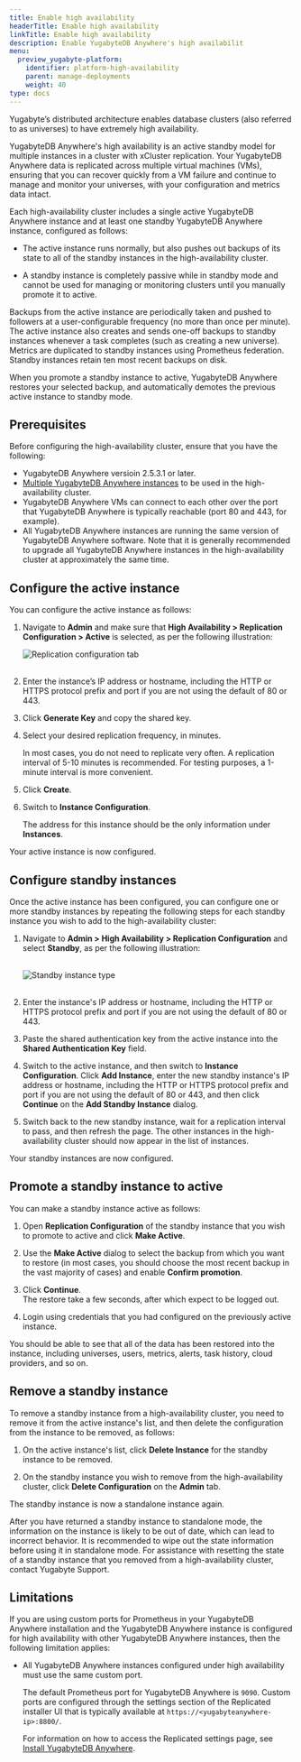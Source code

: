 ```yaml
---
title: Enable high availability
headerTitle: Enable high availability
linkTitle: Enable high availability
description: Enable YugabyteDB Anywhere's high availabilit
menu:
  preview_yugabyte-platform:
    identifier: platform-high-availability
    parent: manage-deployments
    weight: 40
type: docs
---
```


Yugabyte’s distributed architecture enables database clusters (also referred to as universes) to have extremely high availability.

YugabyteDB Anywhere's high availability is an active standby model for multiple instances in a cluster with xCluster replication. Your YugabyteDB Anywhere data is replicated across multiple virtual machines (VMs), ensuring that you can recover quickly from a VM failure and continue to manage and monitor your universes, with your configuration and metrics data intact.

Each high-availability cluster includes a single active YugabyteDB Anywhere instance and at least one standby YugabyteDB Anywhere instance, configured as follows:

* The active instance runs normally, but also pushes out backups of its state to all of the standby instances in the high-availability cluster.

* A standby instance is completely passive while in standby mode and cannot be used for managing or monitoring clusters until you manually promote it to active.

Backups from the active instance are periodically taken and pushed to followers at a user-configurable frequency (no more than once per minute). The active instance also creates and sends one-off backups to standby instances whenever a task completes (such as creating a new universe). Metrics are duplicated to standby instances using Prometheus federation. Standby instances retain ten most recent backups on disk.

When you promote a standby instance to active, YugabyteDB Anywhere restores your selected backup, and automatically demotes the previous active instance to standby mode.

## Prerequisites

Before configuring the high-availability cluster, ensure that you have the following:

* YugabyteDB Anywhere versioin 2.5.3.1 or later.
* [Multiple YugabyteDB Anywhere instances](../../install-yugabyte-platform/) to be used in the high-availability cluster.
* YugabyteDB Anywhere VMs can connect to each other over the port that YugabyteDB Anywhere is typically reachable (port 80 and 443, for example).
* All YugabyteDB Anywhere instances are running the same version of YugabyteDB Anywhere software. Note that it is generally recommended to upgrade all YugabyteDB Anywhere instances in the high-availability cluster at approximately the same time.

## Configure the active instance

You can configure the active instance as follows:

1. Navigate to **Admin** and make sure that **High Availability > Replication Configuration > Active** is selected, as per the following illustration:

    ![Replication configuration tab](/images/yp/high-availability/replication-configuration.png)<br><br>

1. Enter the instance’s IP address or hostname, including the HTTP or HTTPS protocol prefix and port if you are not using the default of 80 or 443.

1. Click **Generate Key** and copy the shared key.

1. Select your desired replication frequency, in minutes.

    In most cases, you do not need to replicate very often. A replication interval of 5-10 minutes is recommended. For testing purposes, a 1-minute interval is more convenient.

1. Click **Create**.

1. Switch to **Instance Configuration**.

    The address for this instance should be the only information under **Instances**.



Your active instance is now configured.

## Configure standby instances

Once the active instance has been configured, you can configure one or more standby instances by repeating the following steps for each standby instance you wish to add to the high-availability cluster:

1. Navigate to **Admin > High Availability > Replication Configuration** and select **Standby**, as per the following illustration:<br><br>

    ![Standby instance type](/images/yp/high-availability/standby-configuration.png)<br><br>

1. Enter the instance's IP address or hostname, including the HTTP or HTTPS protocol prefix and port if you are not using the default of 80 or 443.

1. Paste the shared authentication key from the active instance into the **Shared Authentication Key** field.

1. Switch to the active instance, and then switch to **Instance Configuration**. Click **Add Instance**, enter the new standby instance's IP address or hostname, including the HTTP or HTTPS protocol prefix and port if you are not using the default of 80 or 443, and then click **Continue** on the **Add Standby Instance** dialog.

1. Switch back to the new standby instance, wait for a replication interval to pass, and then refresh the page. The other instances in the high-availability cluster should now appear in the list of instances.

Your standby instances are now configured.

## Promote a standby instance to active

You can make a standby instance active as follows:

1. Open **Replication Configuration** of the standby instance that you wish to promote to active and click **Make Active**.

1. Use the **Make Active** dialog to select the backup from which you want to restore (in most cases, you should choose the most recent backup in the vast majority of cases) and enable **Confirm promotion**.

1. Click **Continue**.<br>
The restore take a few seconds, after which expect to be logged out.

1. Login using credentials that you had configured on the previously active instance.

You should be able to see that all of the data has been restored into the instance, including universes, users, metrics, alerts, task history, cloud providers, and so on.

## Remove a standby instance

To remove a standby instance from a high-availability cluster, you need to remove it from the active instance's list, and then delete the configuration from the instance to be removed, as follows:

1. On the active instance's list, click **Delete Instance** for the standby instance to be removed.

1. On the standby instance you wish to remove from the high-availability cluster, click **Delete Configuration** on the **Admin** tab.

The standby instance is now a standalone instance again.

After you have returned a standby instance to standalone mode, the information on the instance is likely to be out of date, which can lead to incorrect behavior. It is recommended to wipe out the state information before using it in standalone mode. For assistance with resetting the state of a standby instance that you removed from a high-availability cluster, contact Yugabyte Support.

## Limitations

If you are using custom ports for Prometheus in your YugabyteDB Anywhere installation and the YugabyteDB Anywhere instance is configured for high availability with other YugabyteDB Anywhere instances, then the following limitation applies:

- All YugabyteDB Anywhere instances configured under high availability must use the same custom port.

  The default Prometheus port for YugabyteDB Anywhere is `9090`. Custom ports are configured through the settings section of the Replicated installer UI that is typically available at `https://<yugabyteanywhere-ip>:8800/`.

  For information on how to access the Replicated settings page, see [Install YugabyteDB Anywhere](https://docs.yugabyte.com/preview/yugabyte-platform/install-yugabyte-platform/install-software/default/).